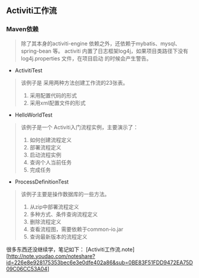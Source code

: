 ## Activiti工作流

### Maven依赖
> 除了其本身的activiti-engine 依赖之外，还依赖于mybatis、mysql、spring-bean 等。
> activiti 内置了日志框架log4j，如果项目类路径下没有log4j.properties 文件，在项目启动
> 的时候会产生警告。

+ ActivitiTest
> 该例子是 采用两种方法创建工作流的23张表。
>    1. 采用配置代码的形式
>    2. 采用xml配置文件的形式

+ HelloWorldTest
> 该例子是一个 Activiti入门流程实例，主要演示了：
> 1. 如何创建流程定义
> 2. 部署流程定义
> 3. 启动流程实例
> 4. 查询个人当前任务
> 5. 完成任务

+ ProcessDefinitionTest
> 该例子主要是操作数据库的一些方法。
> 1. 从zip中部署流程定义
> 2. 多种方式、条件查询流程定义
> 3. 删除流程定义
> 4. 查看流程图，需要依赖于common-io.jar
> 5. 查询最新版本的流程定义

很多东西还没继续学，笔记如下：
[Activiti工作流.note] [http://note.youdao.com/noteshare?id=226e8e928175353bec6e3e0dfe402a86&sub=0BE83F51FDD9472EA75D09C06CC53A04]
